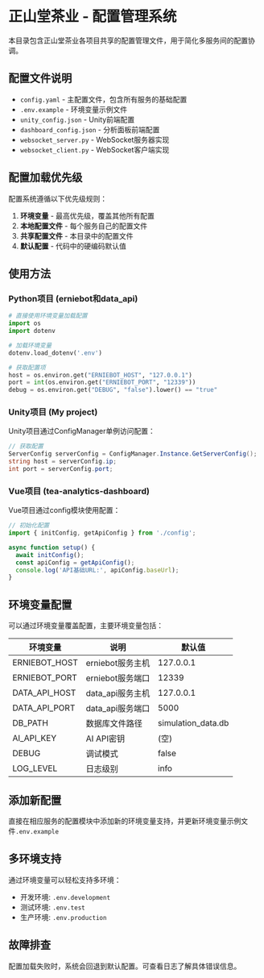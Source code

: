 # 正山堂茶业 - 配置管理系统

本目录包含正山堂茶业各项目共享的配置管理文件，用于简化多服务间的配置协调。

## 配置文件说明

- `config.yaml` - 主配置文件，包含所有服务的基础配置
- `.env.example` - 环境变量示例文件
- `unity_config.json` - Unity前端配置
- `dashboard_config.json` - 分析面板前端配置
- `websocket_server.py` - WebSocket服务器实现
- `websocket_client.py` - WebSocket客户端实现

## 配置加载优先级

配置系统遵循以下优先级规则：

1. **环境变量** - 最高优先级，覆盖其他所有配置
2. **本地配置文件** - 每个服务自己的配置文件
3. **共享配置文件** - 本目录中的配置文件
4. **默认配置** - 代码中的硬编码默认值

## 使用方法

### Python项目 (erniebot和data_api)

```python
# 直接使用环境变量加载配置
import os
import dotenv

# 加载环境变量
dotenv.load_dotenv('.env')

# 获取配置项
host = os.environ.get("ERNIEBOT_HOST", "127.0.0.1") 
port = int(os.environ.get("ERNIEBOT_PORT", "12339"))
debug = os.environ.get("DEBUG", "false").lower() == "true"
```

### Unity项目 (My project)

Unity项目通过ConfigManager单例访问配置：

```csharp
// 获取配置
ServerConfig serverConfig = ConfigManager.Instance.GetServerConfig();
string host = serverConfig.ip;
int port = serverConfig.port;
```

### Vue项目 (tea-analytics-dashboard)

Vue项目通过config模块使用配置：

```javascript
// 初始化配置
import { initConfig, getApiConfig } from './config';

async function setup() {
  await initConfig();
  const apiConfig = getApiConfig();
  console.log('API基础URL:', apiConfig.baseUrl);
}
```

## 环境变量配置

可以通过环境变量覆盖配置，主要环境变量包括：

| 环境变量 | 说明 | 默认值 |
|---------|------|-------|
| ERNIEBOT_HOST | erniebot服务主机 | 127.0.0.1 |
| ERNIEBOT_PORT | erniebot服务端口 | 12339 |
| DATA_API_HOST | data_api服务主机 | 127.0.0.1 |
| DATA_API_PORT | data_api服务端口 | 5000 |
| DB_PATH | 数据库文件路径 | simulation_data.db |
| AI_API_KEY | AI API密钥 | (空) |
| DEBUG | 调试模式 | false |
| LOG_LEVEL | 日志级别 | info |

## 添加新配置

直接在相应服务的配置模块中添加新的环境变量支持，并更新环境变量示例文件`.env.example`

## 多环境支持

通过环境变量可以轻松支持多环境：

- 开发环境: `.env.development`
- 测试环境: `.env.test`
- 生产环境: `.env.production`

## 故障排查

配置加载失败时，系统会回退到默认配置。可查看日志了解具体错误信息。 